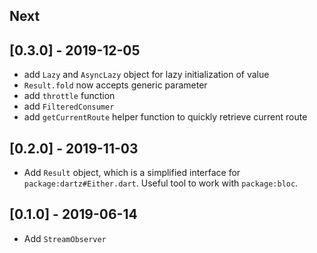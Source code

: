 ## Next

## [0.3.0] - 2019-12-05

* add `Lazy` and `AsyncLazy` object for lazy initialization of value
* `Result.fold` now accepts generic parameter
* add `throttle` function
* add `FilteredConsumer`
* add `getCurrentRoute` helper function to quickly retrieve current route

## [0.2.0] - 2019-11-03

* Add `Result` object, which is a simplified interface for 
`package:dartz#Either.dart`. Useful tool to work with `package:bloc`.

## [0.1.0] - 2019-06-14

* Add `StreamObserver`
